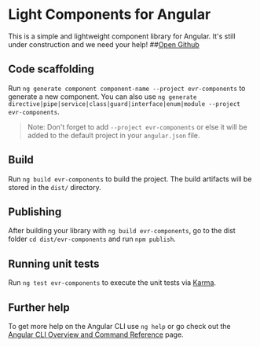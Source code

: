 # Light Components for Angular

This is a simple and lightweight component library for Angular. It's still under construction and we need your help!
##[Open Github](https://github.com/llazarini)



## Code scaffolding

Run `ng generate component component-name --project evr-components` to generate a new component. You can also use `ng generate directive|pipe|service|class|guard|interface|enum|module --project evr-components`.
> Note: Don't forget to add `--project evr-components` or else it will be added to the default project in your `angular.json` file. 

## Build

Run `ng build evr-components` to build the project. The build artifacts will be stored in the `dist/` directory.

## Publishing

After building your library with `ng build evr-components`, go to the dist folder `cd dist/evr-components` and run `npm publish`.

## Running unit tests

Run `ng test evr-components` to execute the unit tests via [Karma](https://karma-runner.github.io).

## Further help

To get more help on the Angular CLI use `ng help` or go check out the [Angular CLI Overview and Command Reference](https://angular.io/cli) page.
